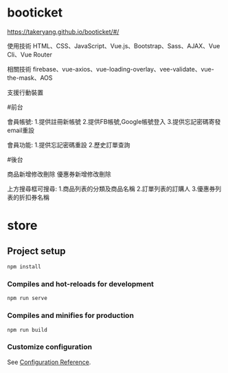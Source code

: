 # booticket

https://takeryang.github.io/booticket/#/

使用技術
HTML、CSS、JavaScript、Vue.js、Bootstrap、Sass、AJAX、Vue Cli、Vue Router

相關技術
firebase、vue-axios、vue-loading-overlay、vee-validate、vue-the-mask、AOS



支援行動裝置

#前台


會員帳號:
1.提供註冊新帳號
2.提供FB帳號,Google帳號登入
3.提供忘記密碼寄發email重設

會員功能:
1.提供忘記密碼重設
2.歷史訂單查詢


#後台

商品新增修改刪除
優惠券新增修改刪除

上方搜尋框可搜尋:
1.商品列表的分類及商品名稱
2.訂單列表的訂購人
3.優惠券列表的折扣券名稱



# store

## Project setup
```
npm install
```

### Compiles and hot-reloads for development
```
npm run serve
```

### Compiles and minifies for production
```
npm run build
```

### Customize configuration
See [Configuration Reference](https://cli.vuejs.org/config/).
